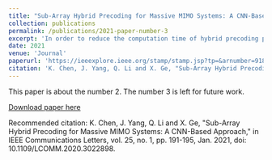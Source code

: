 ```yaml
---
title: "Sub-Array Hybrid Precoding for Massive MIMO Systems: A CNN-Based Approach"
collection: publications
permalink: /publications/2021-paper-number-3
excerpt: 'In order to reduce the computation time of hybrid precoding processing while improving the spectrum efficiency (SE) of massive multiple-input multiple-output (MIMO) systems, in this letter, we investigate the sub-array hybrid precoding based on the convolutional neural network (CNN). A constraint-relaxation alternating minimization (CR Alt-Min) algorithm is proposed to create the training set of the CNN. To reduce the computation time caused by iterations in the Alt-Min algorithm, a CNN-based algorithm is proposed. Simulation results show that the CNN-based algorithm reduces the computation time in hybrid precoding processing by an order of magnitude. Moreover, the maximum SE is improved by 26.64% by the CNN-based algorithm, compared with the Alt-Min algorithm.'
date: 2021
venue: 'Journal'
paperurl: 'https://ieeexplore.ieee.org/stamp/stamp.jsp?tp=&arnumber=9189869'
citation: 'K. Chen, J. Yang, Q. Li and X. Ge, "Sub-Array Hybrid Precoding for Massive MIMO Systems: A CNN-Based Approach," in IEEE Communications Letters, vol. 25, no. 1, pp. 191-195, Jan. 2021, doi: 10.1109/LCOMM.2020.3022898.'
---
```

This paper is about the number 2. The number 3 is left for future work.

[Download paper here](https://ieeexplore.ieee.org/stamp/stamp.jsp?tp=&arnumber=9189869)

Recommended citation: K. Chen, J. Yang, Q. Li and X. Ge, "Sub-Array Hybrid Precoding for Massive MIMO Systems: A CNN-Based Approach," in IEEE Communications Letters, vol. 25, no. 1, pp. 191-195, Jan. 2021, doi: 10.1109/LCOMM.2020.3022898.
